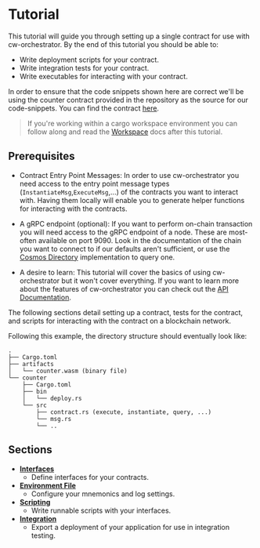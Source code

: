 # Tutorial

This tutorial will guide you through setting up a single contract for use with cw-orchestrator. By the end of this tutorial you should be able to:

- Write deployment scripts for your contract.
- Write integration tests for your contract.
- Write executables for interacting with your contract.

In order to ensure that the code snippets shown here are correct we'll be using the counter contract provided in the repository as the source for our code-snippets. You can find the contract [here](https://github.com/AbstractSDK/cw-orchestrator/tree/main/contracts/counter).

> If you're working within a cargo workspace environment you can follow along and read the [Workspace](../workspace/index.md) docs after this tutorial.

## Prerequisites

- Contract Entry Point Messages: In order to use cw-orchestrator you need access to the entry point message types (`InstantiateMsg`,`ExecuteMsg`,...) of the contracts you want to interact with. Having them locally will enable you to generate helper functions for interacting with the contracts.

- A gRPC endpoint (optional): If you want to perform on-chain transaction you will need access to the gRPC endpoint of a node. These are most-often available on port 9090. Look in the documentation of the chain you want to connect to if our defaults aren't sufficient, or use the [Cosmos Directory](https://cosmos.directory) implementation to query one.

- A desire to learn: This tutorial will cover the basics of using cw-orchestrator but it won't cover everything. If you want to learn more about the features of cw-orchestrator you can check out the [API Documentation](https://docs.rs/cw-orch/latest/cw_orch/).

The following sections detail setting up a contract, tests for the contract, and scripts for interacting with the contract on a blockchain network.

Following this example, the directory structure should eventually look like:

```path
.
├── Cargo.toml
├── artifacts
│   └── counter.wasm (binary file)
└── counter
    ├── Cargo.toml
    ├── bin
    │   └── deploy.rs
    └── src
        ├── contract.rs (execute, instantiate, query, ...)
        └── msg.rs
        └── ..

```

## Sections

- **[Interfaces](./interfaces.md)**
  - Define interfaces for your contracts.
- **[Environment File](./env-variable.md)**
  - Configure your mnemonics and log settings.
- **[Scripting](./scripting.md)**
  - Write runnable scripts with your interfaces.
- **[Integration](./integration.md)**
  - Export a deployment of your application for use in integration testing.
